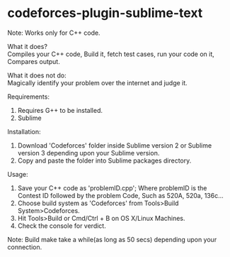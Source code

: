 # codeforces-plugin-sublime-text

Note: Works only for C++ code.

What it does?<br />
Compiles your C++ code, Build it, fetch test cases, run your code on it, Compares output.

What it does not do:<br />
Magically identify your problem over the internet and judge it.

Requirements:<br />
1. Requires G++ to be installed.<br />
2. Sublime 

Installation:<br />
1. Download 'Codeforces' folder inside Sublime version 2 or Sublime version 3 depending upon your Sublime version.<br />
1. Copy and paste the folder into Sublime packages directory.

Usage:<br />
1. Save your C++ code as 'problemID.cpp'; Where problemID is the Contest ID followed by the problem Code, Such as 520A, 520a, 136c...<br />
2. Choose build system as 'Codeforces' from Tools>Build System>Codeforces.<br />
3. Hit Tools>Build or Cmd/Ctrl + B on OS X/Linux Machines.<br />
4. Check the console for verdict.

Note: Build make take a while(as long as 50 secs) depending upon your connection. 
